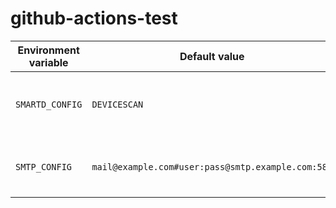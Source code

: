 # github-actions-test

Environment variable | Default value | Description
---------------------|---------------|------------
`SMARTD_CONFIG` | `DEVICESCAN` | Configuration line in `/etc/smartd.conf`, only one line is supported
`SMTP_CONFIG` | `mail@example.com#user:pass@smtp.example.com:587` | SMTP client config, format: `<email>#<user>:<password>@<host>:<port>`
